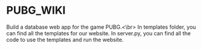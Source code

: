 # PUBG_WIKI
Build a database web app for the game PUBG.<\br>
In templates folder, you can find all the templates for our website.
In server.py, you can find all the code to use the templates and run the website.
